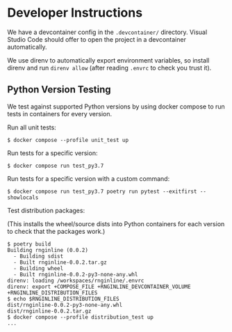 # Developer Instructions

We have a devcontainer config in the `.devcontainer/` directory. Visual Studio
Code should offer to open the project in a devcontainer automatically.

We use direnv to automatically export environment variables, so install direnv
and run `direnv allow` (after reading `.envrc` to check you trust it).

## Python Version Testing

We test against supported Python versions by using docker compose to run tests
in containers for every version.

Run all unit tests:

```console
$ docker compose --profile unit_test up
```

Run tests for a specific version:

```console
$ docker compose run test_py3.7
```

Run tests for a specific version with a custom command:

```console
$ docker compose run test_py3.7 poetry run pytest --exitfirst --showlocals
```

Test distribution packages:

(This installs the wheel/source dists into Python containers for each version to
check that the packages work.)

```console
$ poetry build
Building rnginline (0.0.2)
  - Building sdist
  - Built rnginline-0.0.2.tar.gz
  - Building wheel
  - Built rnginline-0.0.2-py3-none-any.whl
direnv: loading /workspaces/rnginline/.envrc
direnv: export +COMPOSE_FILE +RNGINLINE_DEVCONTAINER_VOLUME +RNGINLINE_DISTRIBUTION_FILES
$ echo $RNGINLINE_DISTRIBUTION_FILES
dist/rnginline-0.0.2-py3-none-any.whl
dist/rnginline-0.0.2.tar.gz
$ docker compose --profile distribution_test up
...
```
